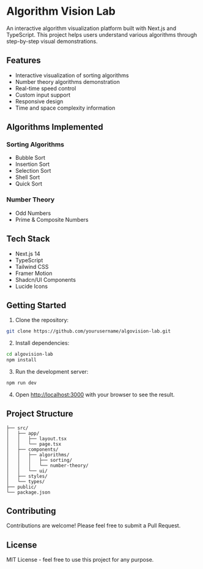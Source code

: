 # Algorithm Vision Lab

An interactive algorithm visualization platform built with Next.js and TypeScript. This project helps users understand various algorithms through step-by-step visual demonstrations.

## Features

- Interactive visualization of sorting algorithms
- Number theory algorithms demonstration
- Real-time speed control
- Custom input support
- Responsive design
- Time and space complexity information

## Algorithms Implemented

### Sorting Algorithms
- Bubble Sort
- Insertion Sort
- Selection Sort
- Shell Sort
- Quick Sort

### Number Theory
- Odd Numbers
- Prime & Composite Numbers

## Tech Stack

- Next.js 14
- TypeScript
- Tailwind CSS
- Framer Motion
- Shadcn/UI Components
- Lucide Icons

## Getting Started

1. Clone the repository:
```bash
git clone https://github.com/yourusername/algovision-lab.git
```

2. Install dependencies:
```bash
cd algovision-lab
npm install
```

3. Run the development server:
```bash
npm run dev
```

4. Open [http://localhost:3000](http://localhost:3000) with your browser to see the result.

## Project Structure

```
├── src/
│   ├── app/
│   │   ├── layout.tsx
│   │   └── page.tsx
│   ├── components/
│   │   ├── algorithms/
│   │   │   ├── sorting/
│   │   │   └── number-theory/
│   │   └── ui/
│   ├── styles/
│   └── types/
├── public/
└── package.json
```

## Contributing

Contributions are welcome! Please feel free to submit a Pull Request.

## License

MIT License - feel free to use this project for any purpose.